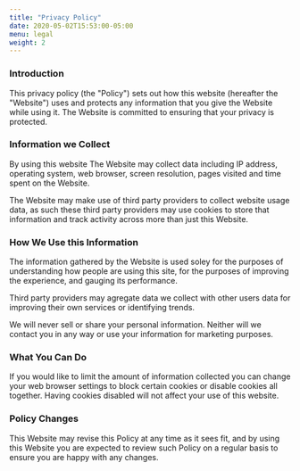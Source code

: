 ```yaml
---
title: "Privacy Policy"
date: 2020-05-02T15:53:00-05:00
menu: legal
weight: 2
---
```


### Introduction

This privacy policy (the "Policy") sets out how this website (hereafter the
"Website") uses and protects any information that you give the Website while
using it. The Website is committed to ensuring that your privacy is protected.

### Information we Collect

By using this website The Website may collect data including IP address,
operating system, web browser, screen resolution, pages visited and time spent
on the Website.

The Website may make use of third party providers to collect website usage data,
as such these third party providers may use cookies to store that information
and track activity across more than just this Website.

### How We Use this Information

The information gathered by the Website is used soley for the purposes of
understanding how people are using this site, for the purposes of improving the
experience, and gauging its performance.

Third party providers may agregate data we collect with other users data for
improving their own services or identifying trends.

We will never sell or share your personal information. Neither will we contact
you in any way or use your information for marketing purposes.

### What You Can Do

If you would like to limit the amount of information collected you can change
your web browser settings to block certain cookies or disable cookies all
together. Having cookies disabled will not affect your use of this website.

### Policy Changes

This Website may revise this Policy at any time as it sees fit, and by using
this Website you are expected to review such Policy on a regular basis to ensure
you are happy with any changes.
